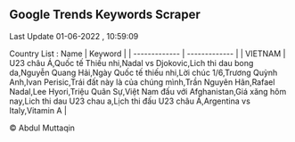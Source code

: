 

## Google Trends Keywords Scraper 
 
Last Update 01-06-2022 , 10:59:09

Country List :
 Name  | Keyword |
| ------------- | ------------- |
| VIETNAM | U23 châu Á,Quốc tế Thiếu nhi,Nadal vs Djokovic,Lich thi dau bong da,Nguyễn Quang Hải,Ngày Quốc tế thiếu nhi,Lời chúc 1/6,Trương Quỳnh Anh,Ivan Perisic,Trái đất này là của chúng mình,Trần Nguyên Hãn,Rafael Nadal,Lee Hyori,Triệu Quân Sự,Việt Nam đấu với Afghanistan,Giá xăng hôm nay,Lich thi dau U23 chau a,Lịch thi đấu U23 châu Á,Argentina vs Italy,Vitamin A |



© Abdul Muttaqin 
